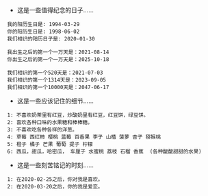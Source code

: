 * 这是一些值得纪念的日子......  

``` text
我的阳历生日是: 1994-03-29
你的阳历生日是: 1998-06-02
我们相识的阳历日子是: 2020-01-30

我出生之后的第一个一万天是：2021-08-14
你出生之后的第一个一万天是：2025-10-18

我们相识的第一个520天是：2021-07-03
我们相识的第一个1314天是：2023-09-05
我们相识的第一个10000天是：2047-06-17
```

* 这是一些应该记住的细节......  

``` text
1: 不喜欢奶茶里有红豆，炒酸奶里有红豆，红豆饼，绿豆饼。  
2: 喜欢各种口味的水果糖和棒棒糖。  
3: 不喜欢吃各种各样的洋葱。  
4: 草莓 西红柿 樱桃 蓝莓 百香果 李子 山楂 菠萝 杏子 猕猴桃  
5: 橙子 橘子 芒果 葡萄 提子 柠檬  
6: 西瓜，甜瓜，哈密瓜， 车厘子 水蜜桃 荔枝 石榴 香蕉  (各种酸酸甜甜的水果)
```

* 这是一些刻苦铭记的时刻......  

``` text
1: 在2020-02-25之后，你对我是喜欢。
2: 在2020-03-20之后，你的我是爱恋。
```
